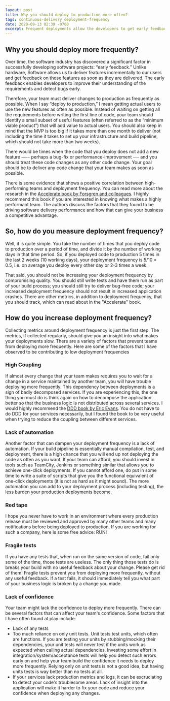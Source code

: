 ```yaml
---
layout: post
title: Why you should deploy to production more often?
tags: continuous-delivery deployment-frequency
date: 2020-09-13 02:39 -0700
excerpt: Frequent deployments allow the developers to get early feedback and correct their course. There is some research that suggestshows a positive correlation between high-performing teams and deployment frequency. In this post, I talk about why frequent deployments are important and how you can increase your deployment frequency.
---
```

## Why you should deploy more frequently?
Over time, the software industry has discovered a significant factor in successfully developing software projects: “early feedback.” Unlike hardware, Software allows us 
to deliver features incrementally to our users and get feedback on those features as soon as they are delivered. The early feedback enables 
developers to improve their understanding of the requirements and detect bugs early.

Therefore, your team must deliver changes to production as frequently as possible. When I say “deploy to production,” I mean getting actual users to use the new features as often 
as possible. Instead of waiting on getting all the requirements before writing the first line of code, your team should identify a small subset of useful features 
(often referred to as the “minimum viable product”) that will add value to actual users. You should also keep in mind that the MVP is too big if it takes more than one month to 
deliver (not including the time it takes to set up your infrastructure and build pipeline, which should not take more than two weeks).

There would be times when the code that you deploy does not add a new feature —-- perhaps a bug-fix or performance-improvement --- and you should treat these code changes as 
any other code change. Your goal should be to deliver any code change that your team makes as soon as possible. 

There is some evidence that shows a positive correlation between high-performing teams and deployment frequency. You can read more about 
the research in the [Accelerate book by Forsgren and colleagues](https://amzn.to/3c58tNf). I highly recommend this book if you are interested in knowing what makes a highly performant team. 
The authors discuss the factors that they found to be driving software delivery performance and how that can give your business a competitive advantage.


## So, how do you measure deployment frequency? 

Well, it is quite simple. You take the number of times that you deploy code to production over a period of time, and divide it by the 
number of working days in that time period. So, if you deployed code to production 5 times in the last 2 weeks (10 working days), your deployment frequency is 5/10 = 0.5, i.e. on average you deploy 
every other day or 2-3 times a week.

That said, you should not be increasing your deployment frequency by compromising quality. You should still write tests and have them run as part of your build process; you should 
still try to deliver bug-free code; your increased deployment frequency should not result in increased application crashes. There are other metrics, in addition to deployment frequency, that you 
should track, which can read about in the "Accelerate" book.

## How do you increase deployment frequency?
Collecting metrics around deployment frequency is just the first step. The metrics, if collected regularly, should give you an insight into what makes your deployments slow. There are a variety of
factors that prevent teams from deploying more frequently. Here are some of the factors that I have observed to be contributing to low deployment frequencies

### High Coupling
If almost every change that your team makes requires you to wait for a change in a service maintained by another team, you will have trouble deploying more frequently. This dependency between deployments is a sign of badly decomposed services. If you are experiencing this, the one thing you must do is think again on how to decompose the application better so that the business logic is not distributed across several services. I would highly recommend the [DDD book by Eric Evans](https://amzn.to/2Rlv6Dh). You do not have to do DDD for your services necessarily, but I found the book to be very
useful when trying to reduce the coupling between different services.

### Lack of automation
Another factor that can dampen your deployment frequency is a lack of automation. If your build pipeline is essentially manual compilation, test, and deployment, there is a high chance that you will end up not deploying the code as often as you want. If your team can afford, you should invest in tools such as TeamCity, Jenkins or something similar that allows you to achieve one-click deployments. If you cannot afford one, do put in some time to write a suite of scripts that give you the functional equivalent of one-click deployments (it is not as hard as it might sound). The more automation you can add to your deployment process (including testing), the less burden your production deployments become.

### Red tape
I hope you never have to work in an environment where every production release must be reviewed and approved by many other teams and many notifications before being deployed to production. If you are working for such a company, here is some free advice: RUN!

### Fragile tests
If you have any tests that, when run on the same version of code, fail only some of the time, those tests are useless. The only thing those tests do is breaks your build with no useful feedback about your change. Please get rid of them! Fragile tests prevent you from deploying more frequently, without any useful feedback. If a test fails, it should immediately tell you what part of your business logic is broken by a change you made.

### Lack of confidence
Your team might lack the confidence to deploy more frequently. There can be several factors that can affect your team's confidence. Some factors that I have often found at play include:
* Lack of any tests
* Too much reliance on only unit tests. Unit tests test units, which often are functions. If you are testing your units by stubbing/mocking their dependencies, your unit tests will never
test if the units work as expected when calling actual dependencies. Investing some effort in integration/system/acceptance tests will help you detect such errors early on and help your team build
the confidence it needs to deploy more frequently. Relying only on unit tests is not a good idea, but having units tests is way better than no tests at all.
* If your services lack production metrics and logs, it can be excruciating to detect your code's troublesome areas. Lack of insight into the application will make it harder to fix your code and reduce your confidence when deploying any changes.
